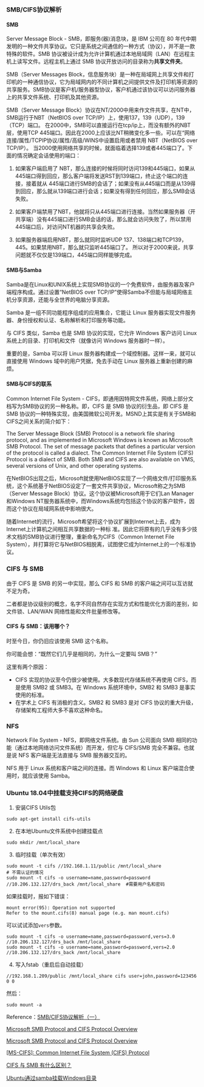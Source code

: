 ### SMB/CIFS协议解析


#### SMB

Server Message Block - SMB，即服务(器)消息块，是 IBM 公司在 80 年代中期发明的一种文件共享协议。它只是系统之间通信的一种方式（协议），并不是一款特殊的软件。SMB 协议被设计成为允许计算机通过本地局域网（LAN）在远程主机上读写文件。远程主机上通过 SMB 协议开放访问的目录称为**共享文件夹**。

SMB（Server Messages Block，信息服务块）是一种在局域网上共享文件和打印机的一种通信协议，它为局域网内的不同计算机之间提供文件及打印机等资源的共享服务。SMB协议是客户机/服务器型协议，客户机通过该协议可以访问服务器上的共享文件系统、打印机及其他资源。

SMB（Server Message Block）协议在NT/2000中用来作文件共享，在NT中，SMB运行于NBT（NetBIOS over TCP/IP）上，使用137，139（UDP），139（TCP）端口。 在2000中，SMB可以直接运行在tcp/ip上，而没有额外的NBT层，使用TCP 445端口。因此在2000上应该比NT稍微变化多一些。可以在“网络连接/属性/TCPIP协议/属性/高级/WINS中设置启用或者禁用 NBT（NetBIOS over TCP/IP）。 当2000使用网络共享的时候，就面临着选择139或者445端口了。下面的情况确定会话使用的端口：

1. 如果客户端启用了 NBT，那么连接的时候将同时访问139和445端口，如果从445端口得到回应，那么客户端将发送RST到139端口，终止这个端口的连接，接着就从 445端口进行SMB的会话了；如果没有从445端口而是从139得到回应，那么就从139端口进行会话；如果没有得到任何回应，那么SMB会话失败。

2. 如果客户端禁用了NBT，他就将只从445端口进行连接。当然如果服务器（开共享端）没有445端口进行SMB会话的话，那么就会访问失败了，所以禁用445端口后，对访问NT机器的共享会失败。

3. 如果服务器端启用NBT，那么就同时监听UDP 137、138端口和TCP139，445。如果禁用NBT，那么就只监听445端口了。 所以对于2000来说，共享问题就不仅仅是139端口，445端口同样能够完成。


#### SMB与Samba

Samba是在Linux和UNIX系统上实现SMB协议的一个免费软件，由服务器及客户端程序构成。通过设置“NetBIOS over TCP/IP”使得Samba不但能与局域网络主机分享资源，还能与全世界的电脑分享资源。

Samba 是一组不同功能程序组成的应用集合，它能让 Linux 服务器实现文件服务器、身份授权和认证、名称解析和打印服务等功能。

与 CIFS 类似，Samba 也是 SMB 协议的实现，它允许 Windows 客户访问 Linux 系统上的目录、打印机和文件（就像访问 Windows 服务器时一样）。

重要的是，Samba 可以将 Linux 服务器构建成一个域控制器。这样一来，就可以直接使用 Windows 域中的用户凭据，免去手动在 Linux 服务器上重新创建的麻烦。

#### SMB与CIFS的联系

Common Internet File System - CIFS，即通用因特网文件系统，网络上部分文档写为SMB协议的另一种名称。即，CIFS 是 SMB 协议的衍生品，即 CIFS 是 SMB 协议的一种特殊实现，由美国微软公司开发。MSND上其实是有关于SMB和CIFS之间关系的简介如下：

The Server Message Block (SMB) Protocol is a network file sharing protocol, and as implemented in Microsoft Windows is known as Microsoft SMB Protocol. The set of message packets that defines a particular version of the protocol is called a dialect. The Common Internet File System (CIFS) Protocol is a dialect of SMB. Both SMB and CIFS are also available on VMS, several versions of Unix, and other operating systems.

在NetBIOS出现之后，Microsoft就使用NetBIOS实现了一个网络文件/打印服务系统，这个系统基于NetBIOS设定了一套文件共享协议，Microsoft称之为SMB（Server Message Block）协议。这个协议被Microsoft用于它们Lan Manager和Windows NT服务器系统中，而Windows系统均包括这个协议的客户软件，因而这个协议在局域网系统中影响很大。

随着Internet的流行，Microsoft希望将这个协议扩展到Internet上去，成为Internet上计算机之间相互共享数据的一种标 准。因此它将原有的几乎没有多少技术文档的SMB协议进行整理，重新命名为CIFS（Common Internet File System），并打算将它与NetBIOS相脱离，试图使它成为Internet上的一个标准协议。

### CIFS 与 SMB

由于 CIFS 是 SMB 的另一中实现，那么 CIFS 和 SMB 的客户端之间可以互访就不足为奇。

二者都是协议级别的概念，名字不同自然存在实现方式和性能优化方面的差别，如文件锁、LAN/WAN 网络性能和文件批量修改等。

#### CIFS 与 SMB：该用哪个？

时至今日，你仍旧应该使用 SMB 这个名称。

你可能会想：“既然它们几乎是相同的，为什么一定要叫 SMB？”

这里有两个原因：

- CIFS 实现的协议至今仍很少被使用。大多数现代存储系统不再使用 CIFS，而是使用 SMB2 或 SMB3。在 Windows 系统环境中，SMB2 和 SMB3 是事实使用的标准。
- 在学术上 CIFS 有消极的含义。SMB2 和 SMB3 是对 CIFS 协议的重大升级，存储架构工程师大多不喜欢这种命名。

### NFS

Network File System - NFS，即网络文件系统。由 Sun 公司面向 SMB 相同的功能（通过本地网络访问文件系统）而开发，但它与 CIFS/SMB 完全不兼容。也就是说 NFS 客户端是无法直接与 SMB 服务器交互的。

NFS 用于 Linux 系统和客户端之间的连接。而 Windows 和 Linux 客户端混合使用时，就应该使用 Samba。

### Ubuntu 18.04中挂载支持CIFS的网络硬盘

1. 安装CIFS Utils包

```
sudo apt-get install cifs-utils
```

2. 在本地Ubuntu文件系统中创建挂载点

```
sudo mkdir /mnt/local_share
```

3. 临时挂载（单次有效）

```
sudo mount -t cifs //192.168.1.11/public /mnt/local_share                    # 不需认证的情况
sudo mount -t cifs -o username=name,password=password //10.206.132.127/drs_back /mnt/local_share  #需要用户名和密码
```

如果挂载时，报如下错误：

```
mount error(95): Operation not supported
Refer to the mount.cifs(8) manual page (e.g. man mount.cifs)
```

可以试试添加`vers`参数。

```
sudo mount -t cifs -o username=name,password=password,vers=3.0 //10.206.132.127/drs_back /mnt/local_share
sudo mount -t cifs -o username=name,password=password,vers=2.0 //10.206.132.127/drs_back /mnt/local_share
```
4. 写入fstab（重启后自动挂载）

```
//192.168.1.209/public /mnt/local_share cifs user=john,password=123456 0 0
```

然后：

```
sudo mount -a
```

Reference：[SMB/CIFS协议解析（一）](https://blog.csdn.net/vevenlcf/article/details/43057435)

[Microsoft SMB Protocol and CIFS Protocol Overview](https://msdn.microsoft.com/en-us/library/windows/desktop/aa365233(v=vs.85).aspx)

[Microsoft SMB Protocol and CIFS Protocol Overview](https://docs.microsoft.com/en-us/windows/desktop/fileio/microsoft-smb-protocol-and-cifs-protocol-overview)

[[MS-CIFS]: Common Internet File System (CIFS) Protocol](https://msdn.microsoft.com/en-us/library/ee442092.aspx)

[CIFS 与 SMB 有什么区别？](https://www.getnas.com/2018/11/30/cifs-vs-smb/)

[Ubuntu通过samba挂载Windows目录](https://www.awaimai.com/2692.html)

